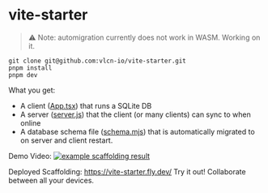 # vite-starter

> ⚠️ Note: automigration currently does not work in WASM. Working on it.

```
git clone git@github.com:vlcn-io/vite-starter.git
pnpm install
pnpm dev
```

What you get:
- A client ([App.tsx](https://github.com/vlcn-io/vite-starter/blob/main/src/App.tsx)) that runs a SQLite DB
- A server ([server.js](https://github.com/vlcn-io/vite-starter/blob/main/server.js)) that the client (or many clients) can sync to when online
- A database schema file ([schema.mjs](https://github.com/vlcn-io/vite-starter/blob/main/src/schemas/testSchema.mjs)) that is automatically migrated to on server and client restart.


Demo Video: [![example scaffolding result](https://img.youtube.com/vi/QJBQLYmXReI/0.jpg)](https://www.youtube.com/watch?v=QJBQLYmXReI)

Deployed Scaffolding: https://vite-starter.fly.dev/ Try it out! Collaborate between all your devices.

